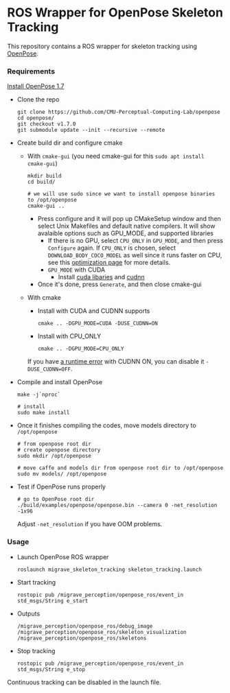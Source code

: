 # ROS Wrapper for OpenPose Skeleton Tracking

This repository contains a ROS wrapper for skeleton tracking using [OpenPose](https://github.com/CMU-Perceptual-Computing-Lab/openpose).

### Requirements
[Install OpenPose 1.7](https://github.com/CMU-Perceptual-Computing-Lab/openpose/blob/master/doc/installation/0_index.md#compiling-and-running-openpose-from-source)
* Clone the repo
  ```
  git clone https://github.com/CMU-Perceptual-Computing-Lab/openpose
  cd openpose/
  git checkout v1.7.0
  git submodule update --init --recursive --remote
  ```
* Create build dir and configure cmake
  * With `cmake-gui` (you need cmake-gui for this `sudo apt install cmake-gui`)
    ```
    mkdir build
    cd build/

    # we will use sudo since we want to install openpose binaries to /opt/openpose
    cmake-gui ..
    ```
    * Press configure and it will pop up CMakeSetup window and then select Unix Makefiles and default native compilers. It will show avalaible options such as GPU_MODE, and supported libraries
      * If there is no GPU, select `CPU_ONLY` in `GPU_MODE`, and then press `Configure` again.
        If `CPU_ONLY` is chosen, select `DOWNLOAD_BODY_COCO_MODEL` as well since it runs faster on CPU, see this [optimization page](https://github.com/CMU-Perceptual-Computing-Lab/openpose/blob/master/doc/06_maximizing_openpose_speed.md) for more details.
      * `GPU_MODE` with CUDA
        * Install [cuda libaries](https://docs.nvidia.com/cuda/cuda-installation-guide-linux/index.html) and [cudnn](https://developer.nvidia.com/rdp/cudnn-download)
    * Once it's done, press `Generate`, and then close cmake-gui

  * With cmake
    * Install with CUDA and CUDNN supports
      ```
      cmake .. -DGPU_MODE=CUDA -DUSE_CUDNN=ON
      ```

    * Install with CPU_ONLY
      ```
      cmake .. -DGPU_MODE=CPU_ONLY
      ```

    If you have [a runtime error](https://github.com/CMU-Perceptual-Computing-Lab/openpose/issues/1527) with CUDNN ON, you can disable it `-DUSE_CUDNN=OFF`.

* Compile and install OpenPose
  ```
  make -j`nproc`

  # install
  sudo make install
  ```

* Once it finishes compiling the codes, move models directory to `/opt/openpose`
  ```
  # from openpose root dir
  # create openpose directory
  sudo mkdir /opt/openpose

  # move caffe and models dir from openpose root dir to /opt/openpose
  sudo mv models/ /opt/openpose
  ```

* Test if OpenPose runs properly
  ```
  # go to OpenPose root dir
  ./build/examples/openpose/openpose.bin --camera 0 -net_resolution -1x96
  ```

  Adjust `-net_resolution` if you have OOM problems.

### Usage
* Launch OpenPose ROS wrapper
  ```
  roslaunch migrave_skeleton_tracking skeleton_tracking.launch
  ```
* Start tracking
  ```
  rostopic pub /migrave_perception/openpose_ros/event_in std_msgs/String e_start
  ```
* Outputs
  ```
  /migrave_perception/openpose_ros/debug_image
  /migrave_perception/openpose_ros/skeleton_visualization
  /migrave_perception/openpose_ros/skeletons
  ```
* Stop tracking
  ```
  rostopic pub /migrave_perception/openpose_ros/event_in std_msgs/String e_stop
  ```

Continuous tracking can be disabled in the launch file.